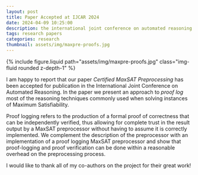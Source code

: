```yaml
---
layout: post
title: Paper Accepted at IJCAR 2024
date: 2024-04-09 10:25:00
description: the international joint conference on automated reasoning
tags: research papers
categories: research
thumbnail: assets/img/maxpre-proofs.jpg
---
```


<div class="row mt-3">
    <div class="col-sm mt-3 mt-md-0">
        {% include figure.liquid path="assets/img/maxpre-proofs.jpg" class="img-fluid rounded z-depth-1" %}
    </div>
    <div class="col-sm mt-3 mt-md-0">
    </div>
</div>

I am happy to report that our paper *Certified MaxSAT Preprocessing* has been accepted for publication in the International Joint Conference on Automated Reasoning. In the paper we present an approach to *proof log* most of the reasoning techniques commonly used when solving instances 
of Maximum Satisfiability. 

Proof logging refers to the production of a formal proof of correctness that can be independently verified, thus 
allowing for complete trust in the result output by a MaxSAT preprocessor without having to assume it is correctly implemented. 
We complement the description of the preprocessor with an implementation of a proof logging MaxSAT preprocessor and show that 
proof-logging and proof verification can be done within a reasonable overhead on the preprocessing process. 

I would like to thank all of my co-authors on the project for their great work! 



